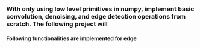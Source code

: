 ### With only using low level primitives in numpy, implement basic convolution, denoising, and edge detection operations from scratch. The following project will


#### Following functionalities are implemented for edge